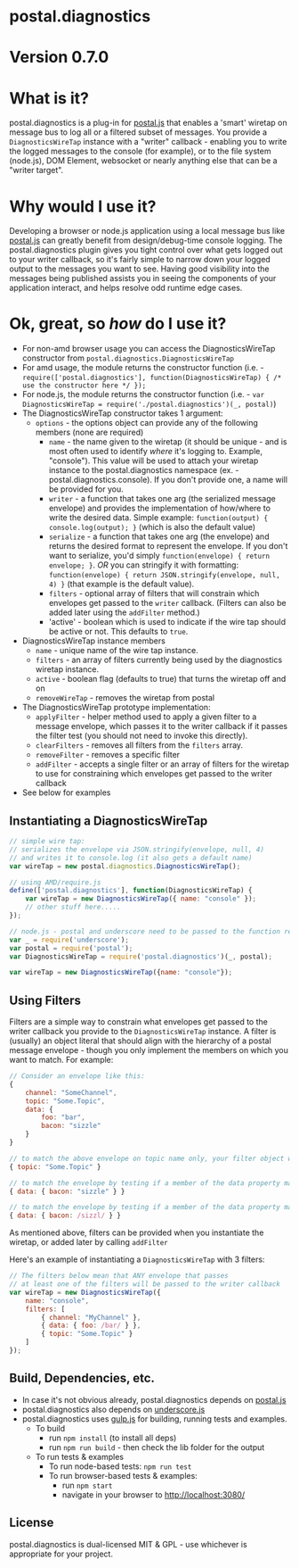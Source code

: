 # postal.diagnostics

# Version 0.7.0

# What is it?

postal.diagnostics is a plug-in for [postal.js](https://github.com/postaljs/postal.js) that enables a 'smart' wiretap on message bus to log all or a filtered subset of messages.  You provide a `DiagnosticsWireTap` instance with a "writer" callback - enabling you to write the logged messages to the console (for example), or to the file system (node.js), DOM Element, websocket or nearly anything else that can be a "writer target".

# Why would I use it?

Developing a browser or node.js application using a local message bus like [postal.js](https://github.com/postal/postal.js) can greatly benefit from design/debug-time console logging.  The postal.diagnostics plugin gives you tight control over what gets logged out to your writer callback, so it's fairly simple to narrow down your logged output to the messages you want to see.  Having good visibility into the messages being published assists you in seeing the components of your application interact, and helps resolve odd runtime edge cases.

# Ok, great, so *how* do I use it?

* For non-amd browser usage you can access the DiagnosticsWireTap constructor from `postal.diagnostics.DiagnosticsWireTap`
* For amd usage, the module returns the constructor function (i.e. - `require(['postal.diagnostics'], function(DiagnosticsWireTap) { /* use the constructor here */ });`
* For node.js, the module returns the constructor function (i.e. - `var DiagnosticsWireTap = require('./postal.diagnostics')(_, postal)`)
* The DiagnosticsWireTap constructor takes 1 argument:
    * `options` - the options object can provide any of the following members (none are required)
        * `name`    - the name given to the wiretap (it should be unique - and is most often used to identify *where* it's logging to.  Example, "console").  This value will be used to attach your wiretap instance to the postal.diagnostics namespace (ex. - postal.diagnostics.console). If you don't provide one, a name will be provided for you.
        * `writer`  - a function that takes one arg (the serialized message envelope) and provides the implementation of how/where to write the desired data.  Simple example: `function(output) { console.log(output); }` (which is also the default value)
        * `serialize` - a function that takes one arg (the envelope) and returns the desired format to represent the envelope. If you don't want to serialize, you'd simply `function(envelope) { return envelope; }`. *OR* you can stringify it with formatting: `function(envelope) { return JSON.stringify(envelope, null, 4) }` (that example is the default value).
        * `filters` - optional array of filters that will constrain which envelopes get passed to the `writer` callback. (Filters can also be added later using the `addFilter` method.)
        * 'active' - boolean which is used to indicate if the wire tap should be active or not. This defaults to `true`.
* DiagnosticsWireTap instance members
    * `name` - unique name of the wire tap instance.
    * `filters` - an array of filters currently being used by the diagnostics wiretap instance.
    * `active` - boolean flag (defaults to true) that turns the wiretap off and on
    * `removeWireTap` - removes the wiretap from postal
* The DiagnosticsWireTap prototype implementation:
    * `applyFilter` - helper method used to apply a given filter to a message envelope, which passes it to the writer callback if it passes the filter test (you should not need to invoke this directly).
    * `clearFilters` - removes all filters from the `filters` array.
    * `removeFilter` - removes a specific filter
    * `addFilter` - accepts a single filter or an array of filters for the wiretap to use for constraining which envelopes get passed to the writer callback
* See below for examples

## Instantiating a DiagnosticsWireTap

```javascript
// simple wire tap:
// serializes the envelope via JSON.stringify(envelope, null, 4)
// and writes it to console.log (it also gets a default name)
var wireTap = new postal.diagnostics.DiagnosticsWireTap();

// using AMD/require.js
define(['postal.diagnostics'], function(DiagnosticsWireTap) {
    var wireTap = new DiagnosticsWireTap({ name: "console" });
    // other stuff here.....
});

// node.js - postal and underscore need to be passed to the function returned by the module
var _ = require('underscore');
var postal = require('postal');
var DiagnosticsWireTap = require('postal.diagnostics')(_, postal);

var wireTap = new DiagnosticsWireTap({name: "console"});

```

## Using Filters

Filters are a simple way to constrain what envelopes get passed to the writer callback you provide to the `DiagnosticsWireTap` instance.  A filter is (usually) an object literal that should align with the hierarchy of a postal message envelope - though you only implement the members on which you want to match.  For example:

```javascript
// Consider an envelope like this:
{
    channel: "SomeChannel",
    topic: "Some.Topic",
    data: {
        foo: "bar",
        bacon: "sizzle"
    }
}

// to match the above envelope on topic name only, your filter object would look like:
{ topic: "Some.Topic" }

// to match the envelope by testing if a member of the data property matched a specific value:
{ data: { bacon: "sizzle" } }

// to match the envelope by testing if a member of the data property matched a regex:
{ data: { bacon: /sizzl/ } }

```

As mentioned above, filters can be provided when you instantiate the wiretap, or added later by calling `addFilter`

Here's an example of instantiating a `DiagnosticsWireTap` with 3 filters:

```javascript
// The filters below mean that ANY envelope that passes
// at least one of the filters will be passed to the writer callback
var wireTap = new DiagnosticsWireTap({
    name: "console",
    filters: [
        { channel: "MyChannel" },
        { data: { foo: /bar/ } },
        { topic: "Some.Topic" }
    ]
});
```

## Build, Dependencies, etc.

* In case it's not obvious already, postal.diagnostics depends on [postal.js](https://github.com/postaljs/postal.js)
* postal.diagnostics also depends on [underscore.js](http://underscorejs.org/)
* postal.diagnostics uses [gulp.js](http://gulpjs.com/) for building, running tests and examples.
	* To build
        * run `npm install` (to install all deps)
        * run `npm run build` - then check the lib folder for the output
    * To run tests & examples
        * To run node-based tests: `npm run test`
        * To run browser-based tests & examples:
            * run `npm start`
            * navigate in your browser to <http://localhost:3080/>

## License

postal.diagnostics is dual-licensed MIT & GPL - use whichever is appropriate for your project.
